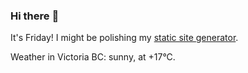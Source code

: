 ### Hi there :wave:

It's Friday! I might be polishing my [static site generator](https://github.com/bewuethr/pandoc-bash-blog).

Weather in Victoria BC: sunny, at +17°C.
